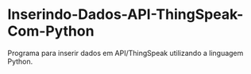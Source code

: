 # Inserindo-Dados-API-ThingSpeak-Com-Python
Programa para inserir dados em API/ThingSpeak utilizando a linguagem Python.
